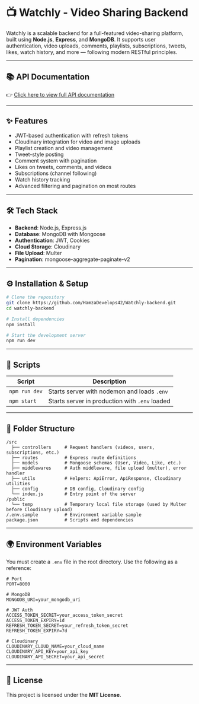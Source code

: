 
# 📺 Watchly - Video Sharing Backend

Watchly is a scalable backend for a full-featured video-sharing platform, built using **Node.js**, **Express**, and **MongoDB**. It supports user authentication, video uploads, comments, playlists, subscriptions, tweets, likes, watch history, and more — following modern RESTful principles.

---

## 📚 API Documentation

👉 <a href="https://documenter.getpostman.com/view/44539469/2sB34fn22J" target="_blank">Click here to view full API documentation</a>

---

## ✨ Features

- JWT-based authentication with refresh tokens
- Cloudinary integration for video and image uploads
- Playlist creation and video management
- Tweet-style posting
- Comment system with pagination
- Likes on tweets, comments, and videos
- Subscriptions (channel following)
- Watch history tracking
- Advanced filtering and pagination on most routes

---

## 🛠️ Tech Stack

- **Backend**: Node.js, Express.js
- **Database**: MongoDB with Mongoose
- **Authentication**: JWT, Cookies
- **Cloud Storage**: Cloudinary
- **File Upload**: Multer
- **Pagination**: mongoose-aggregate-paginate-v2

---

## ⚙️ Installation & Setup

```bash
# Clone the repository
git clone https://github.com/HamzaDevelops42/Watchly-backend.git
cd watchly-backend

# Install dependencies
npm install

# Start the development server
npm run dev
```

---

## 🧪 Scripts

| Script         | Description                                |
|----------------|--------------------------------------------|
| `npm run dev`  | Starts server with nodemon and loads `.env` |
| `npm start`    | Starts server in production with `.env` loaded |

---

## 📁 Folder Structure

```
/src
  ├── controllers     # Request handlers (videos, users, subscriptions, etc.)
  ├── routes          # Express route definitions
  ├── models          # Mongoose schemas (User, Video, Like, etc.)
  ├── middlewares     # Auth middleware, file upload (multer), error handler
  ├── utils           # Helpers: ApiError, ApiResponse, Cloudinary utilities
  ├── config          # DB config, Cloudinary config
  └── index.js        # Entry point of the server
/public
  └── temp            # Temporary local file storage (used by Multer before Cloudinary upload)
/.env.sample          # Environment variable sample
package.json          # Scripts and dependencies

```

---

## 🌍 Environment Variables

You must create a `.env` file in the root directory. Use the following as a reference:

```
# Port
PORT=8000

# MongoDB
MONGODB_URI=your_mongodb_uri

# JWT Auth
ACCESS_TOKEN_SECRET=your_access_token_secret
ACCESS_TOKEN_EXPIRY=1d
REFRESH_TOKEN_SECRET=your_refresh_token_secret
REFRESH_TOKEN_EXPIRY=7d

# Cloudinary
CLOUDINARY_CLOUD_NAME=your_cloud_name
CLOUDINARY_API_KEY=your_api_key
CLOUDINARY_API_SECRET=your_api_secret
```

---

## 📜 License

This project is licensed under the **MIT License**.
